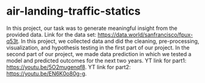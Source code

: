 # air-landing-traffic-statics
In this project, our task was to generate meaningful insight from the provided data.
Link for the data set: https://data.world/sanfrancisco/fpux-q53t.
In this project, we collected data and did the cleaning, pre-processing, visualization, and hypothesis testing in the first part of our project.
In the second part of our project, we made data prediction in which we tested a model and predicted outcomes for the next two years.
YT link for part1: https://youtu.be/5O2mugenqf8.
YT link for part2: https://youtu.be/EN6K0o80g-g.

